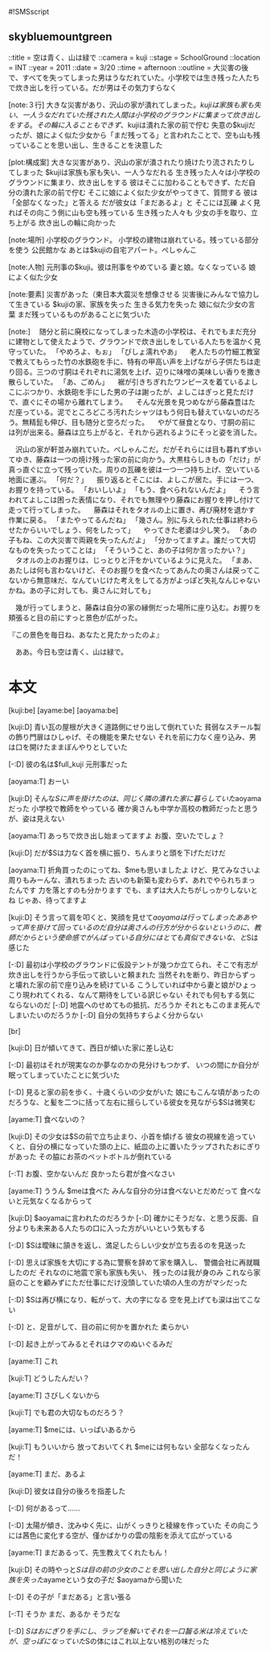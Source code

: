 #!SMSscript

## skybluemountgreen

::title = 空は青く、山は緑で
::camera = kuji
::stage = SchoolGround
::location = INT
::year = 2011
::date = 3/20
::time = afternoon
::outline = 大災害の後で、すべてを失ってしまった男はうなだれていた。小学校では生き残った人たちで炊き出しを行っている。だが男はその気力すらなく

[note:３行]
大きな災害があり、沢山の家が潰れてしまった。$kujiは家族も家も失い、一人うなだれていた
残された人間は小学校のグラウンドに集まって炊き出しをする。その輪に入ることもできず、$kujiは潰れた家の前で佇む
失意の$kujiだったが、娘によく似た少女から「まだ残ってる」と言われたことで、空も山も残っていることを思い出し、生きることを決意した

[plot:構成案]
大きな災害があり、沢山の家が潰されたり焼けたり流されたりしてしまった
$kujiは家族も家も失い、一人うなだれる
生き残った人々は小学校のグラウンドに集まり、炊き出しをする
彼はそこに加わることもできず、ただ自分の潰れた家の前で佇む
そこに娘によく似た少女がやってきて、質問する
彼は「全部なくなった」と答える
だが彼女は「まだあるよ」と
そこには瓦礫
よく見ればその向こう側に山も空も残っている
生き残った人々も
少女の手を取り、立ち上がる
炊き出しの輪に向かった

[note:場所]
小学校のグラウンド。
小学校の建物は崩れている。残っている部分を使う
公民館かな
あとは$kujiの自宅アパート。ぺしゃんこ

[note:人物]
元刑事の$kuji。彼は刑事をやめている
妻と娘。なくなっている
娘によく似た少女

[note:要素]
災害があった（東日本大震災を想像させる
災害後にみんなで協力して生きている
$kujiの家、家族を失った
生きる気力を失った
娘に似た少女の言葉
まだ残っているものがあることに気づいた

[note:]
　随分と前に廃校になってしまった木造の小学校は、それでもまだ充分に建物として使えたようで、グラウンドで炊き出しをしている人たちを温かく見守っていた。
「やめろよ、もぉ」
「びしょ濡れやあ」
　老人たちの竹細工教室で教えてもらった竹の水鉄砲を手に、特有の甲高い声を上げながら子供たちは走り回る。三つの寸胴はそれぞれに湯気を上げ、辺りに味噌の美味しい香りを撒き散らしていた。
「あ、ごめん」
　裾が引きちぎれたワンピースを着ているよしこにぶつかり、水鉄砲を手にした男の子は謝ったが、よしこはぎっと見ただけで、直ぐにその場から離れてしまう。
　そんな光景を見つめながら藤森豊はただ座っている。泥でところどころ汚れたシャツはもう何日も替えていないのだろう。無精髭も伸び、目も随分と空ろだった。
　やがて昼食となり、寸胴の前には列が出来る。藤森は立ち上がると、それから逃れるようにそっと姿を消した。

　沢山の家が軒並み崩れていた。ぺしゃんこだ。だがそれらには目も暮れず歩いてゆき、藤森は一つの焼け残った家の前に向かう。大黒柱らしきもの「だけ」が真っ直ぐに立って残っていた。周りの瓦礫を彼は一つ一つ持ち上げ、空いている地面に運ぶ。
「何だ？」
　振り返るとそこには、よしこが居た。手には一つ、お握りを持っている。
「おいしいよ」
「もう、食べられないんだよ」
　そう言われてよしこは困った表情になり、それでも無理やり藤森にお握りを押し付けて走って行ってしまった。
　藤森はそれをタオルの上に置き、再び廃材を退かす作業に戻る。
「またやってるんだね」
「幾さん。別に与えられた仕事は終わらせたからいいでしょう、何をしたって」
　やってきた老婆は少し笑う。
「あの子もね、この大災害で両親を失ったんだよ」
「分かってますよ。誰だって大切なものを失ったってことは」
「そういうこと、あの子は何か言ったかい？」
　タオルの上のお握りは、じっとりと汗をかいているように見えた。
「まあ、あたしは何も言わないけど、そのお握りを食べたってあんたの奥さんは戻ってこないから無意味だ、なんていじけた考えをしてる方がよっぽど失礼なんじゃないかね。あの子に対しても、奥さんに対しても」

　幾が行ってしまうと、藤森は自分の家の縁側だった場所に座り込む。お握りを頬張ると目の前にすっと景色が広がった。

『この景色を毎日ね、あなたと見たかったのよ』

　ああ。今日も空は青く、山は緑で。


# 本文

[kuji:be]
[ayame:be]
[aoyama:be]

[kuji:D]
青い瓦の屋根が大きく道路側にせり出して倒れていた
貧弱なスチール製の飾り門扉はひしゃげ、その機能を果たせない
それを前に力なく座り込み、男は口を開けたままぼんやりとしていた

[-:D]
彼の名は$full_kuji
元刑事だった

[aoyama:T]
おーい

[kuji:D]
そんな$Sに声を掛けたのは、同じく隣の潰れた家に暮らしていた$aoyamaだった
小学校で教師をやっている
確か奥さんも中学か高校の教師だったと思うが、姿は見えない

[aoyama:T]
あっちで炊き出し始まってますよ
お腹、空いたでしょ？

[kuji:D]
だが$Sは力なく首を横に振り、ちんまりと頭を下げただけだ

[aoyama:T]
折角買ったのにってね、$meも思いましたよ
けど、見てみなさいよ
周りもみーんな、潰れちまった
古いのも新築も変わらず、あれでやられちまったんです
力を落とすのも分かります
でも、まずは大人たちがしっかりしないとね
じゃあ、待ってますよ

[kuji:D]
そう言って肩を叩くと、笑顔を見せて$aoyamaは行ってしまった
ああやって声を掛けて回っているのだ
自分は奥さんの行方が分からないというのに、教師だからという使命感でがんばっている
自分にはとても真似できないな、と$Sは感じた

[-:D]
最初は小学校のグラウンドに仮設テントが幾つか立てられ、そこで有志が炊き出しを行うから手伝って欲しいと頼まれた
当然それを断り、昨日からずっと壊れた家の前で座り込みを続けている
こうしていれば中から妻と娘がひょっこり現われてくれる、なんて期待をしている訳じゃない
それでも何もする気にならないのだ
[-:D]
地震へのせめてもの抵抗、だろうか
それともこのまま死んでしまいたいのだろうか
[-:D]
自分の気持ちすらよく分からない

[br]

[kuji:D]
日が傾いてきて、西日が傾いた家に差し込む

[-:D]
最初はそれが現実なのか夢なのかの見分けもつかず、
いつの間にか自分が眠ってしまっていたことに気づいた

[-:D]
見ると家の前を歩く、十歳くらいの少女がいた
娘にもこんな頃があったのだろうな、と髪を二つに括って左右に揺らしている彼女を見ながら$Sは微笑む

[ayame:T]
食べないの？

[kuji:D]
その少女は$Sの前で立ち止まり、小首を傾げる
彼女の視線を追っていくと、自分の横になっていた頭の上に、紙皿の上に置いたラップされたおにぎりがあった
その脇にお茶のペットボトルが倒れている

[-:T]
お腹、空かないんだ
良かったら君が食べなさい

[ayame:T]
ううん
$meは食べた
みんな自分の分は食べないとだめだって
食べないと元気なくなるからって

[kuji:D]
$aoyamaに言われたのだろうか
[-:D]
確かにそうだな、と思う反面、自分よりも未来ある人たちの口に入った方がいいという気もする

[-:D]
$Sは曖昧に頷きを返し、満足したらしい少女が立ち去るのを見送った

[-:D]
思えば家族を大切にする為に警察を辞めて家を購入し、
警備会社に再就職したのだ
それなのに地震で家も家族も失い、
残ったのは我が身のみ
これなら家庭のことを顧みずにただ仕事にだけ没頭していた頃の人生の方がマシだった

[-:D]
$Sは再び横になり、転がって、大の字になる
空を見上げても涙は出てこない

[-:D]
と、足音がして、目の前に何かを置かれた
柔らかい

[-:D]
起き上がってみるとそれはクマのぬいぐるみだ

[ayame:T]
これ

[kuji:T]
どうしたんだい？

[ayame:T]
さびしくないから

[kuji:T]
でも君の大切なものだろう？

[ayame:T]
$meには、いっぱいあるから

[kuji:T]
もういいから
放っておいてくれ
$meには何もない
全部なくなったんだ！

[ayame:T]
まだ、あるよ

[kuji:D]
彼女は自分の後ろを指差した

[-:D]
何があるって……

[-:D]
太陽が傾き、沈みゆく先に、山がくっきりと稜線を作っていた
その向こうには茜色に変化する空が、僅かばかりの雲の陰影を添えて広がっている

[ayame:T]
まだあるって、先生教えてくれたもん！

[kuji:D]
その時やっと$Sは目の前の少女のことを思い出した
自分と同じように家族を失った$ayameという女の子だ
$aoyamaから聞いた

[-:D]
その子が「まだある」と言い張る

[-:T]
そうか
まだ、あるか
そうだな

[-:D]
$Sはおにぎりを手にし、ラップを解いてそれを一口齧る
米は冷えていたが、空っぽになっていた$Sの体にはこれ以上ない格別の味だった

